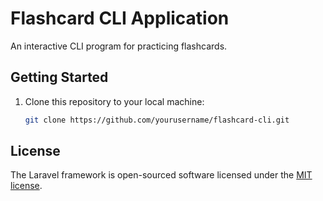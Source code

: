 # Flashcard CLI Application

An interactive CLI program for practicing flashcards.

## Getting Started

1. Clone this repository to your local machine:

   ```bash
   git clone https://github.com/yourusername/flashcard-cli.git
   
## License

The Laravel framework is open-sourced software licensed under the [MIT license](https://opensource.org/licenses/MIT).
